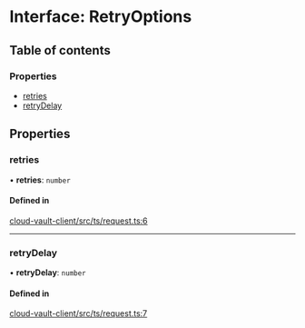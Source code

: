 # Interface: RetryOptions

## Table of contents

### Properties

- [retries](RetryOptions.md#retries)
- [retryDelay](RetryOptions.md#retrydelay)

## Properties

### retries

• **retries**: `number`

#### Defined in

[cloud-vault-client/src/ts/request.ts:6](https://gitlab.com/i3-market/code/wp3/t3.2/i3m-wallet-monorepo/-/blob/a824401/packages/cloud-vault-client/src/ts/request.ts#L6)

___

### retryDelay

• **retryDelay**: `number`

#### Defined in

[cloud-vault-client/src/ts/request.ts:7](https://gitlab.com/i3-market/code/wp3/t3.2/i3m-wallet-monorepo/-/blob/a824401/packages/cloud-vault-client/src/ts/request.ts#L7)
